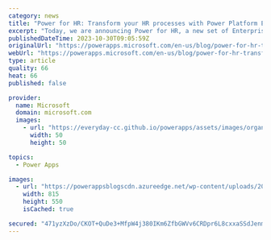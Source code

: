 ```yaml
---
category: news
title: "Power for HR: Transform your HR processes with Power Platform Enterprise Templates"
excerpt: "Today, we are announcing Power for HR, a new set of Enterprise templates built on top of Power Platform that enable HR leaders to transform their organizations."
publishedDateTime: 2023-10-30T09:05:59Z
originalUrl: "https://powerapps.microsoft.com/en-us/blog/power-for-hr-transform-your-hr-processes-with-power-platform-enterprise-templates/"
webUrl: "https://powerapps.microsoft.com/en-us/blog/power-for-hr-transform-your-hr-processes-with-power-platform-enterprise-templates/"
type: article
quality: 66
heat: 66
published: false

provider:
  name: Microsoft
  domain: microsoft.com
  images:
    - url: "https://everyday-cc.github.io/powerapps/assets/images/organizations/microsoft.com-50x50.jpg"
      width: 50
      height: 50

topics:
  - Power Apps

images:
  - url: "https://powerappsblogscdn.azureedge.net/wp-content/uploads/2023/10/image-35.png"
    width: 815
    height: 550
    isCached: true

secured: "471yzXzDo/CKOT+QuDe3+MfpW4j380IKm6ZfbGWVv6CRDpr6L8cxxaSSdJenmAPsk7wgyD1BuH1G2AwVUPrMnhUrYYWYvcsddml6x53w1WIp+Zv+f/lnUn6dTAe9ozIUtqj/IWpm98vRRMHYH3DVsRi9g1VJZgUFRo26AgTqpYFLF12YArOXRFzepiOGdJ8UJ8k/wj7aPZcnZacyfDeydKmLCLfA9NTTbWRFN8T1OPNpgnpqkQ/VYeoeQcHYBEkt5dd9/MgpypV29DCSDs+pDuuWIiFtnp9EbOw5SAv0LJ01SudYCLhLeA8sZ/SVAWUP8mPKm8/Yv0LCocz+ZS0bs0jwvIPJqEz4XitrIsSspCA=;ESpEZXZQ8kq9kYD5bc8hFg=="
---
```


